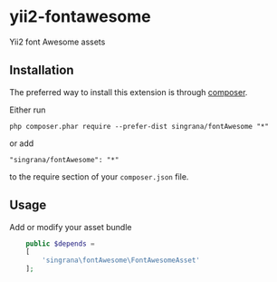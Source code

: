 yii2-fontawesome
=========

Yii2 font Awesome assets

Installation
------------

The preferred way to install this extension is through [composer](http://getcomposer.org/download/).

Either run

```
php composer.phar require --prefer-dist singrana/fontAwesome "*"
```

or add

```
"singrana/fontAwesome": "*"
```

to the require section of your `composer.json` file.


Usage
-----

Add or modify your asset bundle


```php
	public $depends =
	[
		'singrana\fontAwesome\FontAwesomeAsset'
	];
```